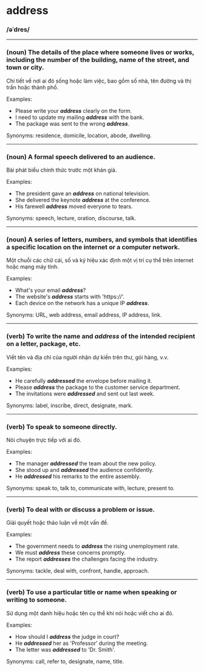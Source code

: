 # address

### /əˈdres/

---

### (noun) The details of the place where someone lives or works, including the number of the building, name of the street, and town or city.

Chi tiết về nơi ai đó sống hoặc làm việc, bao gồm số nhà, tên đường và thị trấn hoặc thành phố.

Examples:
- Please write your **_address_** clearly on the form.
- I need to update my mailing **_address_** with the bank.
- The package was sent to the wrong **_address_**.

Synonyms: residence, domicile, location, abode, dwelling.

---

### (noun) A formal speech delivered to an audience.

Bài phát biểu chính thức trước một khán giả.

Examples:
- The president gave an **_address_** on national television.
- She delivered the keynote **_address_** at the conference.
- His farewell **_address_** moved everyone to tears.

Synonyms: speech, lecture, oration, discourse, talk.

---

### (noun) A series of letters, numbers, and symbols that identifies a specific location on the internet or a computer network.

Một chuỗi các chữ cái, số và ký hiệu xác định một vị trí cụ thể trên internet hoặc mạng máy tính.

Examples:
- What's your email **_address_**?
- The website's **_address_** starts with 'https://'.
- Each device on the network has a unique IP **_address_**.

Synonyms: URL, web address, email address, IP address, link.

---

### (verb) To write the name and **_address_** of the intended recipient on a letter, package, etc.

Viết tên và địa chỉ của người nhận dự kiến trên thư, gói hàng, v.v.

Examples:
- He carefully **_addressed_** the envelope before mailing it.
- Please **_address_** the package to the customer service department.
- The invitations were **_addressed_** and sent out last week.

Synonyms: label, inscribe, direct, designate, mark.

---

### (verb) To speak to someone directly.

Nói chuyện trực tiếp với ai đó.

Examples:
- The manager **_addressed_** the team about the new policy.
- She stood up and **_addressed_** the audience confidently.
- He **_addressed_** his remarks to the entire assembly.

Synonyms: speak to, talk to, communicate with, lecture, present to.

---

### (verb) To deal with or discuss a problem or issue.

Giải quyết hoặc thảo luận về một vấn đề.

Examples:
- The government needs to **_address_** the rising unemployment rate.
- We must **_address_** these concerns promptly.
- The report **_addresses_** the challenges facing the industry.

Synonyms: tackle, deal with, confront, handle, approach.

---

### (verb) To use a particular title or name when speaking or writing to someone.

Sử dụng một danh hiệu hoặc tên cụ thể khi nói hoặc viết cho ai đó.

Examples:
- How should I **_address_** the judge in court?
- He **_addressed_** her as 'Professor' during the meeting.
- The letter was **_addressed_** to 'Dr. Smith'.

Synonyms: call, refer to, designate, name, title.